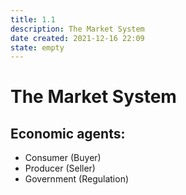 ```yaml
---
title: 1.1
description: The Market System
date created: 2021-12-16 22:09
state: empty
---
```


# The Market System

## Economic agents:
-	Consumer (Buyer)
-	Producer (Seller)
-	Government (Regulation)